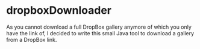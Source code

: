 dropboxDownloader
=================

As you cannot download a full DropBox gallery anymore of which you only have the link of, I decided to write this small Java tool to download a gallery from a DropBox link.

